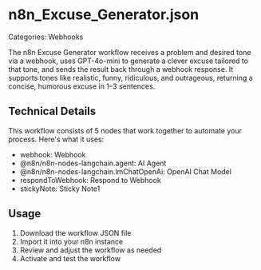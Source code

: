 # n8n_Excuse_Generator.json

Categories: Webhooks

The n8n Excuse Generator workflow receives a problem and desired tone via a webhook, uses GPT-4o-mini to generate a clever excuse tailored to that tone, and sends the result back through a webhook response. It supports tones like realistic, funny, ridiculous, and outrageous, returning a concise, humorous excuse in 1–3 sentences.

## Technical Details

This workflow consists of 5 nodes that work together to automate your process. Here's what it uses:

- webhook: Webhook
- @n8n/n8n-nodes-langchain.agent: AI Agent
- @n8n/n8n-nodes-langchain.lmChatOpenAi: OpenAI Chat Model
- respondToWebhook: Respond to Webhook
- stickyNote: Sticky Note1

## Usage

1. Download the workflow JSON file
2. Import it into your n8n instance
3. Review and adjust the workflow as needed
4. Activate and test the workflow

